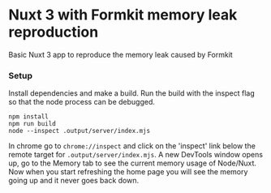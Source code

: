 # Nuxt 3 with Formkit memory leak reproduction

Basic Nuxt 3 app to reproduce the memory leak caused by Formkit

### Setup

Install dependencies and make a build. Run the build with the inspect flag so
that the node process can be debugged.

```
npm install
npm run build
node --inspect .output/server/index.mjs
```

In chrome go to `chrome://inspect` and click on the 'inspect' link below the remote
target for `.output/server/index.mjs`. A new DevTools window opens up, go to the
Memory tab to see the current memory usage of Node/Nuxt. Now when you start refreshing
the home page you will see the memory going up and it never goes back down.

